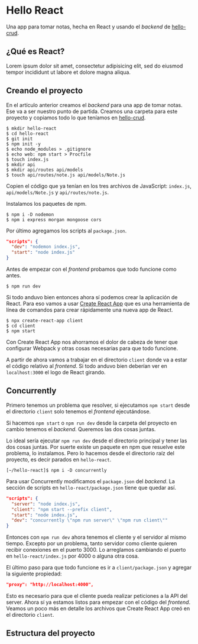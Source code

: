 # Hello React

Una app para tomar notas, hecha en React y usando el _backend_ de [hello-crud](https://github.com/santiagotrini/hello-crud).

## ¿Qué es React?

Lorem ipsum dolor sit amet, consectetur adipisicing elit, sed do eiusmod tempor incididunt ut labore et dolore magna aliqua.

## Creando el proyecto

En el artículo anterior creamos el _backend_ para una app de tomar notas.
Ese va a ser nuestro punto de partida.
Creamos una carpeta para este proyecto y copiamos todo lo que teníamos en [hello-crud](https://github.com/santiagotrini/hello-crud).

```console
$ mkdir hello-react
$ cd hello-react
$ git init
$ npm init -y
$ echo node_modules > .gitignore
$ echo web: npm start > Procfile
$ touch index.js
$ mkdir api
$ mkdir api/routes api/models
$ touch api/routes/note.js api/models/Note.js
```

Copien el código que ya tenían en los tres archivos de JavaScript: `index.js`, `api/models/Note.js` y `api/routes/note.js`.

Instalamos los paquetes de npm.

```console
$ npm i -D nodemon
$ npm i express morgan mongoose cors
```

Por último agregamos los scripts al `package.json`.

```json
"scripts": {
  "dev": "nodemon index.js",
  "start": "node index.js"
}
```

Antes de empezar con el _frontend_ probamos que todo funcione como antes.

```console
$ npm run dev
```

Si todo anduvo bien entonces ahora sí podemos crear la aplicación de React. Para eso vamos a usar [Create React App](https://create-react-app.dev/docs/getting-started/) que es una herramienta de línea de comandos para crear rápidamente una nueva app de React.

```console
$ npx create-react-app client
$ cd client
$ npm start
```

Con Create React App nos ahorramos el dolor de cabeza de tener que configurar Webpack y otras cosas necesarias para que todo funcione.

A partir de ahora vamos a trabajar en el directorio `client` donde va a estar el código relativo al _frontend_. Si todo anduvo bien deberían ver en `localhost:3000` el logo de React girando.

## Concurrently

Primero tenemos un problema que resolver, si ejecutamos `npm start` desde el directorio `client` solo tenemos el _frontend_ ejecutándose.

Si hacemos `npm start` o `npm run dev` desde la carpeta del proyecto en cambio tenemos el _backend_. Queremos las dos cosas juntas.

Lo ideal sería ejecutar `npm run dev` desde el directorio principal y tener las dos cosas juntas. Por suerte existe un paquete en npm que resuelve este problema, lo instalamos. Pero lo hacemos desde el directorio raíz del proyecto, es decir parados en `hello-react`.

```console
[~/hello-react]$ npm i -D concurrently
```

Para usar Concurrently modificamos el `package.json` del _backend_.
La sección de scripts en `hello-react/package.json` tiene que quedar así.

```json
"scripts": {
  "server": "node index.js",
  "client": "npm start --prefix client",
  "start": "node index.js",
  "dev": "concurrently \"npm run server\" \"npm run client\""
}
```

Entonces con `npm run dev` ahora tenemos el cliente y el servidor al mismo tiempo. Excepto por un problema, tanto servidor como cliente quieren recibir conexiones en el puerto 3000. Lo arreglamos cambiando el puerto en `hello-react/index.js` por 4000 o alguna otra cosa.

El último paso para que todo funcione es ir a `client/package.json` y agregar la siguiente propiedad:

```json
"proxy": "http://localhost:4000",
```

Esto es necesario para que el cliente pueda realizar peticiones a la API del server. Ahora sí ya estamos listos para empezar con el código del _frontend_. Veamos un poco más en detalle los archivos que Create React App creó en el directorio `client`.

## Estructura del proyecto
